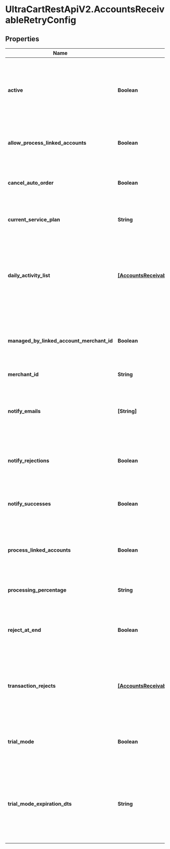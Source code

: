 # UltraCartRestApiV2.AccountsReceivableRetryConfig

## Properties
Name | Type | Description | Notes
------------ | ------------- | ------------- | -------------
**active** | **Boolean** | True if the retry should run daily.  False puts the retry service into an inactive state for this merchant. | [optional] 
**allow_process_linked_accounts** | **Boolean** | True if this account has linked accounts that it can process. | [optional] 
**cancel_auto_order** | **Boolean** | If true also cancel the auto order if the order is rejected at the end | [optional] 
**current_service_plan** | **String** | The current service plan that the account is on. | [optional] 
**daily_activity_list** | [**[AccountsReceivableRetryDayActivity]**](AccountsReceivableRetryDayActivity.md) | A list of days and what actions should take place on those days after an order reaches accounts receivable | [optional] 
**managed_by_linked_account_merchant_id** | **Boolean** | If not null, this account is managed by the specified parent merchant id. | [optional] 
**merchant_id** | **String** | UltraCart merchant ID | [optional] 
**notify_emails** | **[String]** | A list of email addresses to receive summary notifications from the retry service. | [optional] 
**notify_rejections** | **Boolean** | If true, email addresses are notified of rejections. | [optional] 
**notify_successes** | **Boolean** | If true, email addresses are notified of successful charges. | [optional] 
**process_linked_accounts** | **Boolean** | If true, all linked accounts are also processed using the same rules. | [optional] 
**processing_percentage** | **String** | The percentage rate charged for the service. | [optional] 
**reject_at_end** | **Boolean** | If true, the order is rejected the day after the last configured activity day | [optional] 
**transaction_rejects** | [**[AccountsReceivableRetryTransactionReject]**](AccountsReceivableRetryTransactionReject.md) | Array of key/value pairs that when found in the response cause the rejection of the transaction. | [optional] 
**trial_mode** | **Boolean** | True if the account is currently in trial mode.  Set to false to exit trial mode. | [optional] 
**trial_mode_expiration_dts** | **String** | The date when trial mode expires.  If this date is reached without exiting trial mode, the service will de-activate. | [optional] 


